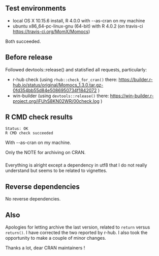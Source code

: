 ## Test environments
* local OS X 10.15.6 install, R 4.0.0 with --as-cran on my machine
* ubuntu x86_64-pc-linux-gnu (64-bit) with R 4.0.2 (on travis-ci https://travis-ci.org/MomX/Momocs)

Both succeeded.

## Before release
Followed devtools::release() and statisfied all requests, particularly:
* r-hub check (using `rhub::check_for_cran()` there: https://builder.r-hub.io/status/original/Momocs_1.3.0.tar.gz-0fd354bb55d84e5086950734f1842072 )
* win-builder (using `devtools::release()` there: https://win-builder.r-project.org/iFUhS8KN02WR/00check.log )

## R CMD check results
```
Status: OK
R CMD check succeeded
```
With --as-cran on my machine.

Only the NOTE for archiving on CRAN.

### 
Everything is alright except a dependency in utf8 that I do not really understand but seems to be related to vignettes.


## Reverse dependencies
No reverse dependencies.

## Also

Apologies for letting archive the last version, related to `return` versus `return()`. I have corrected the two reported by r-hub. I also took the opportunity to make a couple of minor changes.

Thanks a lot, dear CRAN maintainers !



